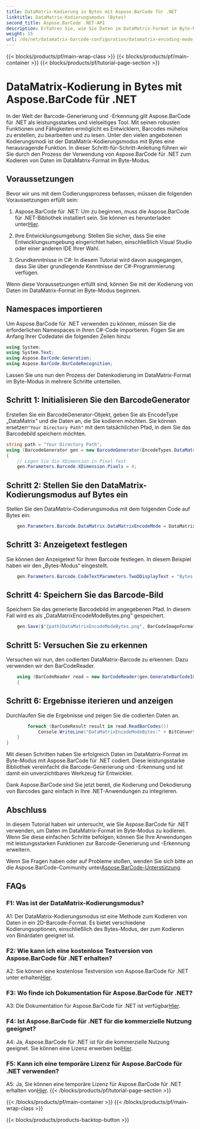 ```yaml
---
title: DataMatrix-Kodierung in Bytes mit Aspose.BarCode für .NET
linktitle: DataMatrix-Kodierungsmodus (Bytes)
second_title: Aspose.BarCode .NET-API
description: Erfahren Sie, wie Sie Daten im DataMatrix-Format im Byte-Modus mit Aspose.BarCode für .NET kodieren. Befolgen Sie unsere Schritt-für-Schritt-Anleitung zur Barcode-Generierung und -Erkennung.
weight: 15
url: /de/net/datamatrix-barcode-configuration/datamatrix-encoding-mode-bytes/
---
```


{{< blocks/products/pf/main-wrap-class >}}
{{< blocks/products/pf/main-container >}}
{{< blocks/products/pf/tutorial-page-section >}}

# DataMatrix-Kodierung in Bytes mit Aspose.BarCode für .NET

In der Welt der Barcode-Generierung und -Erkennung gilt Aspose.BarCode für .NET als leistungsstarkes und vielseitiges Tool. Mit seinen robusten Funktionen und Fähigkeiten ermöglicht es Entwicklern, Barcodes mühelos zu erstellen, zu bearbeiten und zu lesen. Unter den vielen angebotenen Kodierungsmodi ist der DataMatrix-Kodierungsmodus mit Bytes eine herausragende Funktion. In dieser Schritt-für-Schritt-Anleitung führen wir Sie durch den Prozess der Verwendung von Aspose.BarCode für .NET zum Kodieren von Daten im DataMatrix-Format im Byte-Modus.

## Voraussetzungen

Bevor wir uns mit dem Codierungsprozess befassen, müssen die folgenden Voraussetzungen erfüllt sein:

1.  Aspose.BarCode für .NET: Um zu beginnen, muss die Aspose.BarCode für .NET-Bibliothek installiert sein. Sie können es herunterladen unter[Hier](https://releases.aspose.com/barcode/net/).

2. Ihre Entwicklungsumgebung: Stellen Sie sicher, dass Sie eine Entwicklungsumgebung eingerichtet haben, einschließlich Visual Studio oder einer anderen IDE Ihrer Wahl.

3. Grundkenntnisse in C#: In diesem Tutorial wird davon ausgegangen, dass Sie über grundlegende Kenntnisse der C#-Programmierung verfügen.

Wenn diese Voraussetzungen erfüllt sind, können Sie mit der Kodierung von Daten im DataMatrix-Format im Byte-Modus beginnen.

## Namespaces importieren

Um Aspose.BarCode für .NET verwenden zu können, müssen Sie die erforderlichen Namespaces in Ihren C#-Code importieren. Fügen Sie am Anfang Ihrer Codedatei die folgenden Zeilen hinzu:

```csharp
using System;
using System.Text;
using Aspose.BarCode.Generation;
using Aspose.BarCode.BarCodeRecognition;
```

Lassen Sie uns nun den Prozess der Datenkodierung im DataMatrix-Format im Byte-Modus in mehrere Schritte unterteilen.

## Schritt 1: Initialisieren Sie den BarcodeGenerator

 Erstellen Sie ein BarcodeGenerator-Objekt, geben Sie als EncodeType „DataMatrix“ und die Daten an, die Sie kodieren möchten. Sie können ersetzen`"Your Directory Path"` mit dem tatsächlichen Pfad, in dem Sie das Barcodebild speichern möchten.

```csharp
string path = "Your Directory Path";
using (BarcodeGenerator gen = new BarcodeGenerator(EncodeTypes.DataMatrix, strBld.ToString()))
{
    // Legen Sie die XDimension in Pixel fest
    gen.Parameters.Barcode.XDimension.Pixels = 4;
```

## Schritt 2: Stellen Sie den DataMatrix-Kodierungsmodus auf Bytes ein

Stellen Sie den DataMatrix-Codierungsmodus mit dem folgenden Code auf Bytes ein:

```csharp
    gen.Parameters.Barcode.DataMatrix.DataMatrixEncodeMode = DataMatrixEncodeMode.Bytes;
```

## Schritt 3: Anzeigetext festlegen

Sie können den Anzeigetext für Ihren Barcode festlegen. In diesem Beispiel haben wir den „Bytes-Modus“ eingestellt.

```csharp
    gen.Parameters.Barcode.CodeTextParameters.TwoDDisplayText = "Bytes mode";
```

## Schritt 4: Speichern Sie das Barcode-Bild

Speichern Sie das generierte Barcodebild im angegebenen Pfad. In diesem Fall wird es als „DataMatrixEncodeModeBytes.png“ gespeichert.

```csharp
    gen.Save($"{path}DataMatrixEncodeModeBytes.png", BarCodeImageFormat.Png);
```

## Schritt 5: Versuchen Sie zu erkennen

Versuchen wir nun, den codierten DataMatrix-Barcode zu erkennen. Dazu verwenden wir den BarCodeReader.

```csharp
    using (BarCodeReader read = new BarCodeReader(gen.GenerateBarCodeImage(), DecodeType.DataMatrix))
    {
```

## Schritt 6: Ergebnisse iterieren und anzeigen

Durchlaufen Sie die Ergebnisse und zeigen Sie die codierten Daten an.

```csharp
        foreach (BarCodeResult result in read.ReadBarCodes())
            Console.WriteLine("DataMatrixEncodeModeBytes:" + BitConverter.ToString(result.CodeBytes));
    }
}
```

Mit diesen Schritten haben Sie erfolgreich Daten im DataMatrix-Format im Byte-Modus mit Aspose.BarCode für .NET codiert. Diese leistungsstarke Bibliothek vereinfacht die Barcode-Generierung und -Erkennung und ist damit ein unverzichtbares Werkzeug für Entwickler.

Dank Aspose.BarCode sind Sie jetzt bereit, die Kodierung und Dekodierung von Barcodes ganz einfach in Ihre .NET-Anwendungen zu integrieren.

## Abschluss

In diesem Tutorial haben wir untersucht, wie Sie Aspose.BarCode für .NET verwenden, um Daten im DataMatrix-Format im Byte-Modus zu kodieren. Wenn Sie diese einfachen Schritte befolgen, können Sie Ihre Anwendungen mit leistungsstarken Funktionen zur Barcode-Generierung und -Erkennung erweitern.

 Wenn Sie Fragen haben oder auf Probleme stoßen, wenden Sie sich bitte an die Aspose.BarCode-Community unter[Aspose.BarCode-Unterstützung](https://forum.aspose.com/c/barcode/13).

## FAQs

### F1: Was ist der DataMatrix-Kodierungsmodus?

A1: Der DataMatrix-Kodierungsmodus ist eine Methode zum Kodieren von Daten in ein 2D-Barcode-Format. Es bietet verschiedene Kodierungsoptionen, einschließlich des Bytes-Modus, der zum Kodieren von Binärdaten geeignet ist.

### F2: Wie kann ich eine kostenlose Testversion von Aspose.BarCode für .NET erhalten?

 A2: Sie können eine kostenlose Testversion von Aspose.BarCode für .NET unter erhalten[Hier](https://releases.aspose.com/).

### F3: Wo finde ich Dokumentation für Aspose.BarCode für .NET?

 A3: Die Dokumentation für Aspose.BarCode für .NET ist verfügbar[Hier](https://reference.aspose.com/barcode/net/).

### F4: Ist Aspose.BarCode für .NET für die kommerzielle Nutzung geeignet?

A4: Ja, Aspose.BarCode für .NET ist für die kommerzielle Nutzung geeignet. Sie können eine Lizenz erwerben bei[Hier](https://purchase.aspose.com/buy).

### F5: Kann ich eine temporäre Lizenz für Aspose.BarCode für .NET verwenden?

 A5: Ja, Sie können eine temporäre Lizenz für Aspose.BarCode für .NET erhalten von[Hier](https://purchase.aspose.com/temporary-license/).
{{< /blocks/products/pf/tutorial-page-section >}}

{{< /blocks/products/pf/main-container >}}
{{< /blocks/products/pf/main-wrap-class >}}

{{< blocks/products/products-backtop-button >}}

